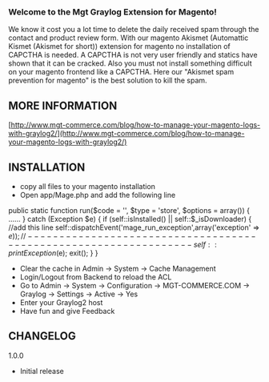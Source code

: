 ### Welcome to the Mgt Graylog Extension for Magento!

We know it cost you a lot time to delete the daily received spam through the contact and product review form.
With our magento Akismet (Automattic Kismet (Akismet for short)) extension for magento no installation of CAPCTHA is needed. 
A CAPCTHA is not very user friendly and statics have shown that it can be cracked. 
Also you must not install something difficult on your magento frontend like a CAPCTHA.
Here our "Akismet spam prevention for magento" is the best solution to kill the spam. 

## MORE INFORMATION

[http://www.mgt-commerce.com/blog/how-to-manage-your-magento-logs-with-graylog2/](http://www.mgt-commerce.com/blog/how-to-manage-your-magento-logs-with-graylog2/)

## INSTALLATION

* copy all files to your magento installation
* Open app/Mage.php and add the following line

public static function run($code = '', $type = 'store', $options = array())
{
        ......
  } catch (Exception $e) {
    if (self::isInstalled() || self::$_isDownloader) {
    //add this line
    self::dispatchEvent('mage_run_exception',array('exception' => $e));
    //-----------------------------------------------------------------
    self::printException($e);
    exit();
  }
}

* Clear the cache in Admin -> System -> Cache Management 
* Login/Logout from Backend to reload the ACL
* Go to Admin -> System -> Configuration -> MGT-COMMERCE.COM -> Graylog -> Settings -> Active -> Yes
* Enter your Graylog2 host
* Have fun and give Feedback

## CHANGELOG

1.0.0

* Initial release